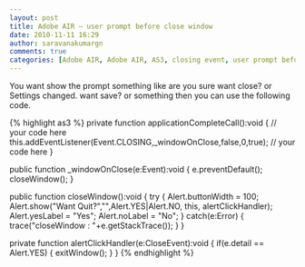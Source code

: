 ```yaml
---
layout: post
title: Adobe AIR – user prompt before close window
date: 2010-11-11 16:29
author: saravanakumargn
comments: true
categories: [Adobe AIR, Adobe AIR, AS3, closing event, user prompt before close window]
---
```


You want show the prompt something like are you sure want close? or Settings changed. want save? or something then you can use the following code.

{% highlight as3 %}
private function applicationCompleteCall():void
{
	// your code here
	this.addEventListener(Event.CLOSING,_windowOnClose,false,0,true);
	// your code here
}

public function _windowOnClose(e:Event):void
{
	e.preventDefault();
	closeWindow();
}

public function closeWindow():void
{
	try
	{
		Alert.buttonWidth = 100;
		Alert.show("Want Quit?","",Alert.YES|Alert.NO, this, alertClickHandler);
		Alert.yesLabel = "Yes";
		Alert.noLabel = "No";
	}
	catch(e:Error)
	{
		trace("closeWindow : "+e.getStackTrace());
	}
}

private function alertClickHandler(e:CloseEvent):void
{
	if(e.detail == Alert.YES)
	{
		exitWindow();
	}
}
{% endhighlight %}